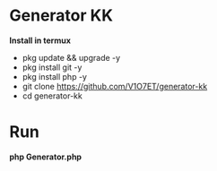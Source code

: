 # Generator KK

<b>Install in termux</b>

* pkg update && upgrade -y
* pkg install git -y
* pkg install php -y
* git clone https://github.com/V1O7ET/generator-kk
* cd generator-kk

# Run
<b>php Generator.php</b>

